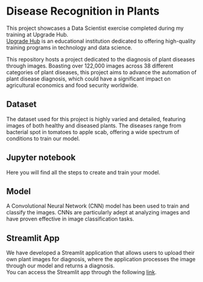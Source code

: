 # Disease Recognition in Plants

This project showcases a Data Scientist exercise completed during my training at Upgrade Hub. </br>
[Upgrade Hub](https://www.upgrade-hub.com/) is an educational institution dedicated to offering high-quality training programs in technology and data science. </br>

This repository hosts a project dedicated to the diagnosis of plant diseases through images. Boasting over 122,000 images across 38 different categories of plant diseases, this project aims to advance the automation of plant disease diagnosis, which could have a significant impact on agricultural economics and food security worldwide. </br>

## Dataset

The dataset used for this project is highly varied and detailed, featuring images of both healthy and diseased plants. The diseases range from bacterial spot in tomatoes to apple scab, offering a wide spectrum of conditions to train our model. </br>

## Jupyter notebook

Here you will find all the steps to create and train your model.  </br>

## Model

A Convolutional Neural Network (CNN) model has been used to train and classify the images. CNNs are particularly adept at analyzing images and have proven effective in image classification tasks.

## Streamlit App

We have developed a Streamlit application that allows users to upload their own plant images for diagnosis, where the application processes the image through our model and returns a diagnosis. </br>
You can access the Streamlit app through the following [link](https://www.upgrade-hub.com/). </br>
